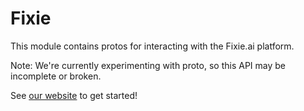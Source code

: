 # Fixie

This module contains protos for interacting with the Fixie.ai platform.

Note: We're currently experimenting with proto, so this API may be incomplete or broken.

See [our website](https://fixie.ai) to get started!
